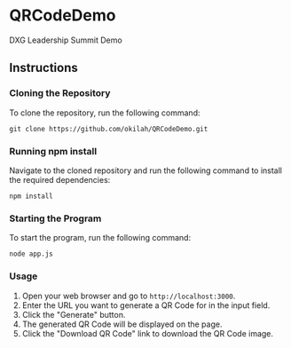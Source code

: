 # QRCodeDemo
DXG Leadership Summit Demo

## Instructions

### Cloning the Repository
To clone the repository, run the following command:
```
git clone https://github.com/okilah/QRCodeDemo.git
```

### Running npm install
Navigate to the cloned repository and run the following command to install the required dependencies:
```
npm install
```

### Starting the Program
To start the program, run the following command:
```
node app.js
```

### Usage
1. Open your web browser and go to `http://localhost:3000`.
2. Enter the URL you want to generate a QR Code for in the input field.
3. Click the "Generate" button.
4. The generated QR Code will be displayed on the page.
5. Click the "Download QR Code" link to download the QR Code image.
